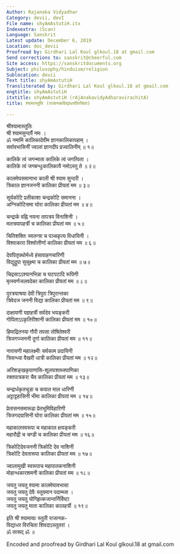 ```yaml
---
Author: Rajanaka Vidyadhar
Category: devii, devI
File name: shyAmAstutiH.itx
Indexextra: (Scan)
Language: Sanskrit
Latest update: December 6, 2019
Location: doc_devii
Proofread by: Girdhari Lal Koul glkoul.18 at gmail.com
Send corrections to: sanskrit@cheerful.com
Site access: https://sanskritdocuments.org
Subject: philosophy/hinduism/religion
Sublocation: devii
Text title: shyAmAstutiH
Transliterated by: Girdhari Lal Koul glkoul.18 at gmail.com
engtitle: shyAmAstutiH
itxtitle: shyAmAstutiH (rAjAnakavidyAdharavirachitA)
title: श्यामास्तुतिः (राजानकविद्याधरविरचिता)

---
```

  
 श्रीश्यामास्तुतिः   
      श्री श्यामसुन्दर्यै नमः ।  
ॐ नमामि कालिकादेवीम ज्ञानकालिकापहाम् ।  
सर्वावभासिनीं ज्वालां ज्ञानदीप प्रज्वालिनीम् ॥ १॥  
  
कालिके त्वं जगन्माता कालिके त्वं जगत्पिता ।  
कालिके त्वं जगबन्धुःकालिकायै नमोऽस्तु ते ॥ २॥  
  
कालमेघसमानाभा काली श्री श्याम सुन्दरी ।  
त्रिकाल ज्ञानजननी कालिका प्रीयतां मम ॥ ३॥  
  
सूर्यकोटि प्रतीकाशा चन्द्रकोटि समानना ।  
अग्निकोटिसमा घोरा कालिका प्रीयतां मम ॥ ४॥  
  
चन्द्रार्क वह्नि नयना तापत्रय विनाशिनी ।  
मलत्रयापहर्त्री च कालिका प्रीयतां मम ॥ ५॥  
  
चितिशक्तिः स्वतन्त्रा च पञ्चकृत्य विधायिनी ।  
विश्वाकारा विश्वोत्तीर्णा कालिका प्रीयतां मम ॥ ६॥  
  
देवपितृपथोर्मध्ये हंसावाहनचारिणी  
विद्युद्रूपा सुसूक्ष्मा च कालिका प्रीयतां मम ॥ ७॥  
  
चिद्रसाऽऽश्यानभिन्ना च घटपटादि रूपिणी  
मृत्स्वर्णजलवदेका कालिका प्रीयतां मम ॥ ८॥  
  
पुरत्रयाश्रया देवी त्रिपुरा त्रिपुरान्तका  
त्रिवेदज जननी विद्या कालिका प्रीयतां मम ॥ ९॥  
  
दाक्षायणी यज्ञहर्त्री सर्वदेव भयङ्करी  
गोपिताऽऽकृतिरीशानी कालिका प्रीयतां मम ॥ १०॥  
  
हिमाद्रितनया गौरी तपसा तोषितेश्वरी  
त्रिजगज्जननी दुर्गा कालिका प्रीयतां मम ॥ ११॥  
  
नारायणी महालक्ष्मीः सर्वकाम प्रदायिनी  
त्रिसन्ध्या वैखरी धात्री कालिका प्रीयतां मम ॥ १२॥  
  
अरिशङ्खकृपाणासि-शूलपाशाब्जपाणिका  
रक्तपात्रकरा चैव कालिका प्रीयतां मम ॥ १३॥  
  
चन्द्रार्धकृतचूडा च कपाल माल धारिणी  
अट्टाट्टहासिनी भीमा कालिका प्रीयतां मम ॥ १४॥  
  
प्रेतासनसमारूढा प्रेतभूमिविहारिणी  
त्रिजगदग्रासिनी घोरा कालिका प्रीयतां मम ॥ १५॥  
  
महाकालस्वरूपा च महाकाल क्षयङ्करी  
महारौद्री च चण्डी च कालिका प्रीयतां मम ॥ १६॥  
  
त्रिकोटिदेवजननी त्रिकोटि देव नाशिनी  
त्रिकोटि देवतारूपा कालिका प्रीयतां मम ॥ १७॥  
  
ज्वालामुखी स्वरूपाच महापातकनाशिनी  
मोहान्धकारशमनी कालिका प्रीयतां मम ॥ १८॥  
  
जयतु जयतु श्यामा कालमेघावभासा  
     जयतु जयतु देवैः स्तूयमान पदाम्ब्जा ।  
जयतु जयतु योगिहृत्कजान्तर्निर्विष्टा  
     जयतु जयतु माता कालिका कालहर्त्री ॥ १९॥  
  
इति श्री श्यामायाः स्तुती राजानक-  
विद्याधर विरचिता शिवदाऽस्तुतरां ।  
ॐ तत्सद् ॐ ॥  
  
  
Encoded and proofread by Girdhari Lal Koul glkoul.18 at gmail.com  
  
  
